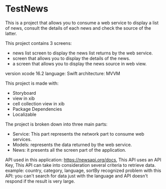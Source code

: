 # TestNews

This is a project that allows you to consume a web service to display a list of news, consult the details of each news and check the source of the latter.

This project contains 3 screens: 
- news list screen to display the news list returns by the web service.
- screen that allows you to display the details of the news.
- a screen that allows you to display the news source in web view.

version xcode 16.2
language: Swift 
architecture: MVVM

This project is made with:
- Storyboard
- view in xib
- cell collection view in xib
- Package Dependencies
- Localizable 

The project is broken down into three main parts:
- Service: This part represents the network part to consume web services.
- Models: represents the data returned by the web service.
- News: it presents all the screen part of the application.

API used in this application: https://newsapi.org/docs, This API uses an API Key, 
This API can take into consideration several criteria to retrieve data.
example: country, category, language, sortBy
recognized problem with this API: you can't search for data just with the language and API doesn't respond if the result is very large.


  

  

